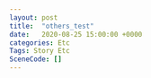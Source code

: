 ```yaml
---
layout: post
title:  "others_test"
date:   2020-08-25 15:00:00 +0000
categories: Etc
Tags: Story Etc
SceneCode: []
---
```

